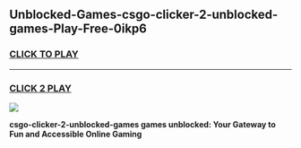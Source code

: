 
## Unblocked-Games-csgo-clicker-2-unblocked-games-Play-Free-0ikp6
<h3>
<a href="https://premium76.site?title=csgo-clicker-2-unblocked-games&ref=09A">CLICK TO PLAY</a></h3>
<hr>

<h3>
<a href="https://premium76.site?title=csgo-clicker-2-unblocked-games&ref=09A">CLICK 2 PLAY</a>
  
</h3>

<a href="https://premium76.site?title=csgo-clicker-2-unblocked-games&ref=09A"><img src="https://clearcache.store/games.png"></a>


**csgo-clicker-2-unblocked-games games unblocked: Your Gateway to Fun and Accessible Online Gaming**

